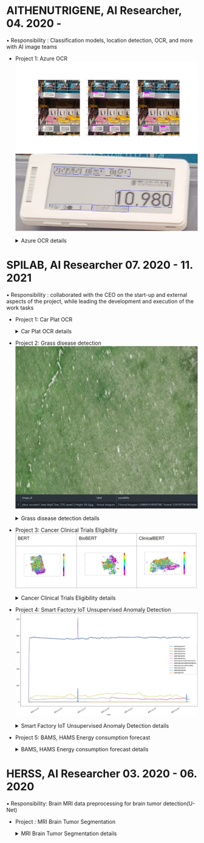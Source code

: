 # AITHENUTRIGENE, AI Researcher, 04. 2020 - 
• Responsibility : Classification models, location detection, OCR, and more with AI image teams


* Project 1: Azure OCR 
![Azure OCR1](./image/azure_ocr/IMG_8657.JPG)  
![Azure OCR2](./image/azure_ocr/IMG_8657_0.JPG)
    <details>
    <summary> Azure OCR details </summary>
        <div markdown="1">

        - Background : Extracting information from in-store price tags with photography

        – Achievement: 
        • Taking in-store photos. 
        • Locate price tags in the photo. ( Azure computer vision : Object Detection)
        • Identify text within a price tag. ( Azure OCR )
    </div>
    </details>


# SPILAB, AI Researcher 07. 2020 - 11. 2021
• Responsibility : collaborated with the CEO on the start-up and external aspects of the project, while leading the development and execution of the work tasks

* Project 1: Car Plat OCR
    <details>
    <summary> Car Plat OCR details</summary>
        <div markdown="1">
        
        
        - Background : Check the type and license plate number of the vehicle entering the electric vehicle charging station

        – Achievement: 
        • Raspberry pi 4 Image Collection. 
        • Electronic car plate generate (image aug-mentation). 
        • Car Plate Detection (Yolo v4, v5). 
        • Optical Character Recognition (BidirectionalLSTM).

        - link : https://github.com/forallx94/Electronic-Car-Generate

    </div>
    </details>

* Project 2: Grass disease detection
![grass_disease_detection](./image/grass_disease_detection/place_mountain1_date_May6_Time_1720_speed_3_Height_5M_6.jpg)
    <details>
    <summary> Grass disease detection details</summary>
        <div markdown="1">

        - Background : Check the condition of the grass and the presence of diseases through drone images taken in the morning at the golf course

        – Achievement: 
        • Switch uploaded videos to images. 
        • Grass disease detect (EfficientNet B5).
        • Upload result at MongoDB.
    </div>
    </details>

* Project 3: Cancer Clinical Trials Eligibility
![CCTE](./image/CCTE/001.png)
    <details>
    <summary> Cancer Clinical Trials Eligibility details </summary>
        <div markdown="1">
        - Background : Using cancer clinical trial data to provide additional information on new patients

        – Achievement: 
        • Data preprocessing. 
        • Word Embedding (TF-IDF, Word2Vec, BERT).
        • Network Anlysis, Clustering (HDBSCAN, Hierarchical Clustering). 
        • keyword extraction.

    </div>
    </details>

* Project 4: Smart Factory IoT Unsupervised Anomaly Detection
![samrt_facory](./image/smart_factory/001.png)
    <details>
    <summary> Smart Factory IoT Unsupervised Anomaly Detection details</summary>
        <div markdown="1">

        - Background : A model that predicts abnormal parts using IoT data provided from factories

        – Achievement: 
        • Call factory compressor,rectifier data from MySQL. 
        • Data Preprocessing. Un-supervised anomaly detection(Machine Learning, prophet, Autoencoder). 

        - link : https://github.com/forallx94/Sequential_Anomaly_detecion

    </div>
    </details>

* Project 5: BAMS, HAMS Energy consumption forecast
    <details>
    <summary>  BAMS, HAMS Energy consumption forecast details</summary>
        <div markdown="1">

        - Background : Predict temperature, humidity, electricity usage, hot water usage, etc. of house and buildings

        – Achievement: 
        • House, Building Energy consumption data preprocessing. 
        • Energy consumption forecast (Prophet, Residual LSTM). 
        • Upload result at MongoDB.
    </div>
    </details>

# HERSS, AI Researcher 03. 2020 - 06. 2020
• Responsibility: Brain MRI data preprocessing for brain tumor detection(U-Net)  
* Project : MRI Brain Tumor Segmentation
    <details>
    <summary> MRI Brain Tumor Segmentation details </summary>
    <div markdown="1">

        – Achievement: Applied 6 data preprocessing methods(Z-score normalization, whit strip, Ravel etc) to the brain MRI data, but none resulted in a significant improvement in performance.  

        – Insight: When compared to the underlying The Brain Tumor Segmentation (BraTS) data Identified that the delivered data was not the original data, leading to the discovery of a problem with the data preprocessing. This helped to identify a major issue with the data and led to improvements in data handling processes at the company.  
    </div>
    </details>